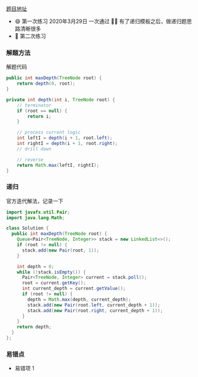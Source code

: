 [题目地址](https://leetcode-cn.com/problems/maximum-depth-of-binary-tree/)



- :smile: 第一次练习 2020年3月29日 一次通过 :ox::beer: 有了递归模板之后，做递归题思路清晰很多
- :shit: 第二次练习 



### 解题方法



解题代码

```java
public int maxDepth(TreeNode root) {
    return depth(0, root);
}

private int depth(int i, TreeNode root) {
    // terminator
    if (root == null) {
        return i;
    }

    // process current logic
    int leftI = depth(i + 1, root.left);
    int rightI = depth(i + 1, root.right);
    // drill down

    // reverse
    return Math.max(leftI, rightI);
}

```



### 递归

官方迭代解法，记录一下

```java
import javafx.util.Pair;
import java.lang.Math;

class Solution {
  public int maxDepth(TreeNode root) {
    Queue<Pair<TreeNode, Integer>> stack = new LinkedList<>();
    if (root != null) {
      stack.add(new Pair(root, 1));
    }

    int depth = 0;
    while (!stack.isEmpty()) {
      Pair<TreeNode, Integer> current = stack.poll();
      root = current.getKey();
      int current_depth = current.getValue();
      if (root != null) {
        depth = Math.max(depth, current_depth);
        stack.add(new Pair(root.left, current_depth + 1));
        stack.add(new Pair(root.right, current_depth + 1));
      }
    }
    return depth;
  }
};
```



### 易错点

- 易错项 1 
